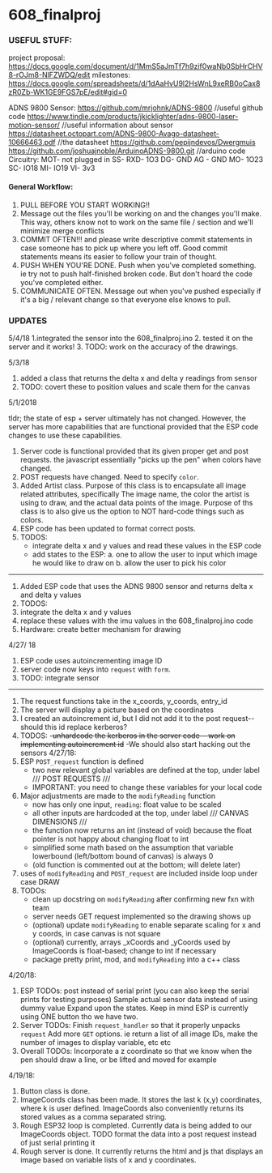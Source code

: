 # 608_finalproj

### USEFUL STUFF:

project proposal: https://docs.google.com/document/d/1MmS5aJmTf7h9zif0waNb0SbHrCHV8-rOJm8-NlFZWDQ/edit
milestones: https://docs.google.com/spreadsheets/d/1dAaHvU9l2HsWnL9xeRB0oCax8zR0Zb-WK1GE9FGS7pE/edit#gid=0

ADNS 9800 Sensor: 
https://github.com/mrjohnk/ADNS-9800 //useful github code
https://www.tindie.com/products/jkicklighter/adns-9800-laser-motion-sensor/ //useful information about sensor
https://datasheet.octopart.com/ADNS-9800-Avago-datasheet-10666463.pdf //the datasheet
https://github.com/pepijndevos/Dwergmuis
https://github.com/joshuajnoble/ArduinoADNS-9800.git //arduino code
Circuitry:
MOT- not plugged in
SS- RXD- 1O3
DG- GND
AG - GND
MO- 1O23
SC- IO18
MI- IO19
VI- 3v3

#### General Workflow:
1. PULL BEFORE YOU START WORKING!!
2. Message out the files you'll be working on and the changes you'll make.
   This way, others know not to work on the same file / section and we'll minimize merge conflicts
3. COMMIT OFTEN!!! and please write descriptive commit statements in case someone has to pick up where you left off.
   Good commit statements means its easier to follow your train of thought.
4. PUSH WHEN YOU'RE DONE. 
   Push when you've completed something. ie try not to push half-finished broken code.
   But don't hoard the code you've completed either. 
5. COMMUNICATE OFTEN. Message out when you've pushed especially if it's a big / relevant change
   so that everyone else knows to pull.

### UPDATES

5/4/18
1.integrated the sensor into the 608_finalproj.ino
2. tested it on the server and it works!
3. TODO: work on the accuracy of the drawings.

5/3/18

1. added a class that returns the delta x and delta y readings from sensor
2. TODO: covert these to position values and scale them for the canvas

5/1/2018

tldr; the state of esp + server ultimately has not changed. However, the server has more capabilities 
that are functional provided that the ESP code changes to use these capabilities.

1. Server code is functional provided that its given proper get and post requests. 
   the javascript essentially "picks up the pen" when colors have changed.
2. POST requests have changed. Need to specify `color`. 
3. Added Artist class. Purpose of this class is to encapsulate all image related attributes, specifically
   The image name, the color the artist is using to draw, and the actual data points of the image.
   Purpose of ths class is to also give us the option to NOT hard-code things such as colors.
4. ESP code has been updated to format correct posts. 
5. TODOS:
   - integrate delta x and y values and read these values in the ESP code
   - add states to the ESP:
        a. one to allow the user to input which image he would like to draw on
        b. allow the user to pick his color
-------------------
1. Added ESP code that uses the ADNS 9800 sensor and returns delta x and delta y values
3. TODOS:
1. integrate the delta x and y values
2. replace these values with the imu values in the 608_finalproj.ino code
3. Hardware: create better mechanism for drawing 

4/27/ 18

1. ESP code uses autoincrementing image ID
2. server code now keys into `request` with `form`.
3. TODO: integrate sensor
-------------------
1. The request functions take in the x_coords, y_coords, entry_id
2. The server will display a picture based on the coordinates
3. I created an autoincrement id, but I did not add it to the post request-- should this id replace kerberos?
4. TODOS:
    -~~unhardcode the kerberos in the server code-- work on implementing autoincrement id~~
    -We should also start hacking out the sensors
4/27/18:
1. ESP `POST_request` function is defined
	- two new relevant global variables are defined at the top, under label /// POST REQUESTS ///
	- IMPORTANT: you need to change these variables for your local code
2. Major adjustments are made to the `modifyReading` function
	- now has only one input, `reading`: float value to be scaled
	- all other inputs are hardcoded at the top, under label /// CANVAS DIMENSIONS ///
	- the function now returns an int (instead of void) because the float pointer is not happy about changing float to int
	- simplified some math based on the assumption that variable lowerbound (left/bottom bound of canvas) is always 0
	- (old function is commented out at the bottom; will delete later)
3. uses of `modifyReading` and `POST_request` are included inside loop under case DRAW
4. TODOs:
	- clean up docstring on `modifyReading` after confirming new fxn with team
	- server needs GET request implemented so the drawing shows up
	- (optional) update `modifyReading` to enable separate scaling for x and y coords, in case canvas is not square
	- (optional) currently, arrays _xCoords and _yCoords used by ImageCoords is float-based; change to int if necessary
	- package pretty print, mod, and `modifyReading` into a c++ class

4/20/18:

1. ESP TODOs:
   post instead of serial print (you can also keep the serial prints for testing purposes)
   Sample actual sensor data instead of using dummy value
   Expand upon the states. Keep in mind ESP is currently using ONE button tho we have two.
2. Server TODOs:
   Finish `request_handler` so that it properly unpacks `request` 
   Add more `GET` options. ie return a list of all image IDs, make the number of images to display variable, etc etc
3. Overall TODOs:
   Incorporate a z coordinate so that we know when the pen should draw a line, or
   be lifted and moved for example

4/19/18:
1. Button class is done.
2. ImageCoords class has been made. It stores the last k (x,y) coordinates, where k is user defined. 
   ImageCoords also conveniently returns its stored values as a comma separated string.
3. Rough ESP32 loop is completed. 
   Currently data is being added to our ImageCoords object. TODO format the data into a post request instead of just serial printing it
4. Rough server is done. It currently returns the html and js that displays an image
   based on variable lists of x and y coordinates.

